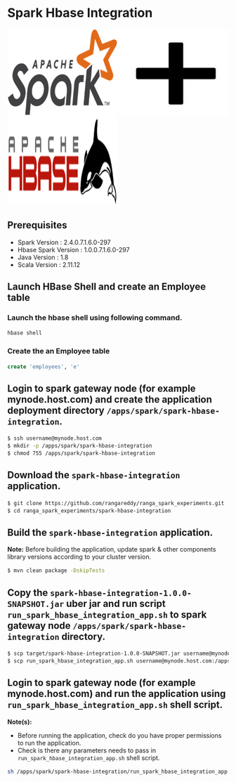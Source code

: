 # Spark Hbase Integration

<div>
        <img src="https://github.com/rangareddy/ranga-logos/blob/main/frameworks/spark/spark_logo.png?raw=true" height="200" width="250"/>
        <img src="https://github.com/rangareddy/ranga-logos/blob/main/others/plus_logo.png?raw=true" height="200" width="250"/>
        <img src="https://github.com/rangareddy/ranga-logos/blob/main/dbs/nosql/hbase/hbase_logo.png?raw=true" height="200" width="250"/>
</div>


## Prerequisites

* Spark Version : 2.4.0.7.1.6.0-297
* Hbase Spark Version : 1.0.0.7.1.6.0-297
* Java Version : 1.8
* Scala Version : 2.11.12

## Launch HBase Shell and create an Employee table

### Launch the hbase shell using following command.
```sh
hbase shell
```

### Create the an Employee table
```sql
create 'employees', 'e'
```

## Login to spark gateway node (for example mynode.host.com) and create the application deployment directory `/apps/spark/spark-hbase-integration`.
```sh
$ ssh username@mynode.host.com
$ mkdir -p /apps/spark/spark-hbase-integration
$ chmod 755 /apps/spark/spark-hbase-integration
```

## Download the `spark-hbase-integration` application.
```sh
$ git clone https://github.com/rangareddy/ranga_spark_experiments.git
$ cd ranga_spark_experiments/spark-hbase-integration
```

## Build the `spark-hbase-integration` application.
**Note:** Before building the application, update spark & other components library versions according to your cluster version.
```sh
$ mvn clean package -DskipTests
```

## Copy the `spark-hbase-integration-1.0.0-SNAPSHOT.jar` uber jar and run script `run_spark_hbase_integration_app.sh` to spark gateway node `/apps/spark/spark-hbase-integration` directory.
```sh
$ scp target/spark-hbase-integration-1.0.0-SNAPSHOT.jar username@mynode.host.com:/apps/spark/spark-hbase-integration
$ scp run_spark_hbase_integration_app.sh username@mynode.host.com:/apps/spark/spark-hbase-integration
```

## Login to spark gateway node (for example mynode.host.com) and run the application using `run_spark_hbase_integration_app.sh` shell script.

**Note(s):**
* Before running the application, check do you have proper permissions to run the application.
* Check is there any parameters needs to pass in `run_spark_hbase_integration_app.sh` shell script.

```sh
sh /apps/spark/spark-hbase-integration/run_spark_hbase_integration_app.sh
```